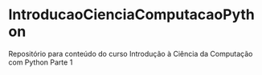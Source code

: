 # IntroducaoCienciaComputacaoPython
Repositório para conteúdo do curso Introdução à Ciência da Computação com Python Parte 1

